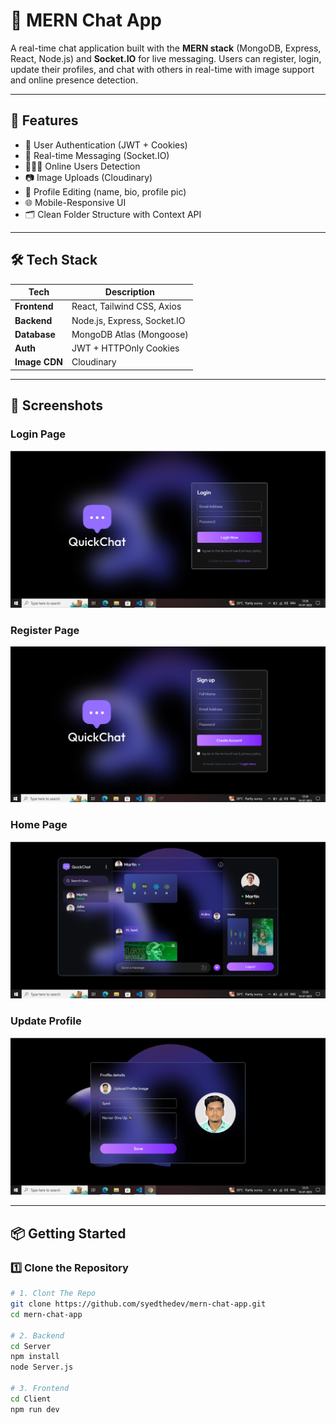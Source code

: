 # 💬 MERN Chat App

A real-time chat application built with the **MERN stack** (MongoDB, Express, React, Node.js) and **Socket.IO** for live messaging. Users can register, login, update their profiles, and chat with others in real-time with image support and online presence detection.

---

## 🚀 Features

- 🔐 User Authentication (JWT + Cookies)
- 💬 Real-time Messaging (Socket.IO)
- 🧑‍🤝‍🧑 Online Users Detection
- 📷 Image Uploads (Cloudinary)
- 👤 Profile Editing (name, bio, profile pic)
- 🌐 Mobile-Responsive UI
- 🗂️ Clean Folder Structure with Context API

---

## 🛠️ Tech Stack

| Tech        | Description                  |
|-------------|------------------------------|
| **Frontend**| React, Tailwind CSS, Axios   |
| **Backend** | Node.js, Express, Socket.IO  |
| **Database**| MongoDB Atlas (Mongoose)     |
| **Auth**    | JWT + HTTPOnly Cookies       |
| **Image CDN** | Cloudinary                |

---

## 📸 Screenshots

### Login Page
![Login](Client/public/Login.PNG)

### Register Page
![Register](Client/public/Register.PNG)

### Home Page
![Home](Client/public/Home.PNG)

### Update Profile
![Profile](Client/public/Edit-Profile.PNG)

---

## 📦 Getting Started

### 1️⃣ Clone the Repository

```bash
# 1. Clont The Repo
git clone https://github.com/syedthedev/mern-chat-app.git
cd mern-chat-app

# 2. Backend
cd Server
npm install
node Server.js

# 3. Frontend
cd Client
npm run dev
